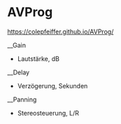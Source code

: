 # AVProg

https://colepfeiffer.github.io/AVProg/

__Gain

* Lautstärke, dB

__Delay

* Verzögerung, Sekunden

__Panning

* Stereosteuerung, L/R

